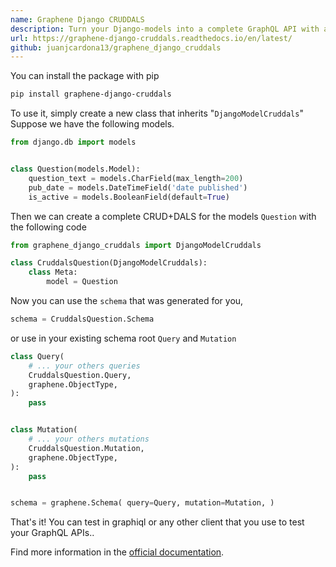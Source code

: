 ```yaml
---
name: Graphene Django CRUDDALS
description: Turn your Django-models into a complete GraphQL API with all CRUD operations
url: https://graphene-django-cruddals.readthedocs.io/en/latest/
github: juanjcardona13/graphene_django_cruddals
---
```


You can install the package with pip

```bash
pip install graphene-django-cruddals
```

To use it, simply create a new class that inherits "`DjangoModelCruddals`"
Suppose we have the following models.

```python
from django.db import models


class Question(models.Model):
    question_text = models.CharField(max_length=200)
    pub_date = models.DateTimeField('date published')
    is_active = models.BooleanField(default=True)
```

Then we can create a complete CRUD+DALS for the models `Question` with the following code

```python
from graphene_django_cruddals import DjangoModelCruddals

class CruddalsQuestion(DjangoModelCruddals):
    class Meta:
        model = Question
```

Now you can use the `schema` that was generated for you,

```python
schema = CruddalsQuestion.Schema
```

or use in your existing schema root `Query` and `Mutation`

```python
class Query(
    # ... your others queries
    CruddalsQuestion.Query,
    graphene.ObjectType,
):
    pass


class Mutation(
    # ... your others mutations
    CruddalsQuestion.Mutation,
    graphene.ObjectType,
):
    pass


schema = graphene.Schema( query=Query, mutation=Mutation, )
```

That's it! You can test in graphiql or any other client that you use to test your GraphQL APIs..

Find more information in the [official documentation](https://graphene-django-cruddals.readthedocs.io/en/latest/).
